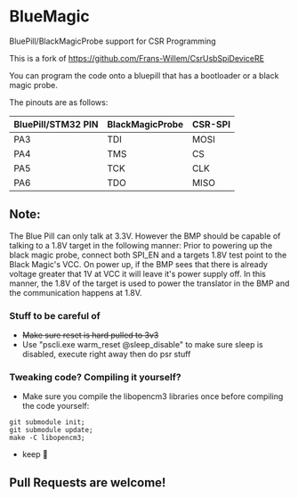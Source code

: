 # BlueMagic
BluePill/BlackMagicProbe support for CSR Programming

This is a fork of https://github.com/Frans-Willem/CsrUsbSpiDeviceRE

You can program the code onto a bluepill that has a bootloader or a black magic probe.

The pinouts are as follows:

| BluePill/STM32 PIN |BlackMagicProbe|CSR-SPI|
|---------------------|---------------|-------|
|PA3|TDI|MOSI|
|PA4|TMS|CS|
|PA5|TCK|CLK|
|PA6|TDO|MISO|


## Note:
The Blue Pill can only talk at 3.3V. However the BMP should be capable of talking to a 1.8V target in the following manner:
Prior to powering up the black magic probe, connect both SPI_EN and a targets 1.8V test point to the Black Magic's VCC.
On power up, if the BMP sees that there is already voltage greater that 1V at VCC it will leave it's power supply off.
In this manner, the 1.8V of the target is used to power the translator in the BMP and the communication happens at 1.8V.

### Stuff to be careful of
- ~~Make sure reset is hard pulled to 3v3~~
- Use "pscli.exe warm_reset @sleep_disable" to make sure sleep is disabled, execute right away then do psr stuff

### Tweaking code? Compiling it yourself?
- Make sure you compile the libopencm3 libraries once before compiling the code yourself:
```
git submodule init;
git submodule update;
make -C libopencm3;
```
- keep :crossed_fingers:

## Pull Requests are welcome!

